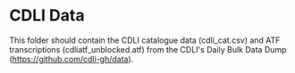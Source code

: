 # CDLI Data

This folder should contain the CDLI catalogue data (cdli_cat.csv) and ATF transcriptions (cdliatf_unblocked.atf) from the CDLI's Daily Bulk Data Dump (https://github.com/cdli-gh/data).
